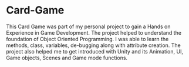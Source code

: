 # Card-Game
This Card Game was part of my personal project to gain a Hands on Experience in Game Development. 
The project helped to understand the foundation of Object Oriented Programming. 
I was able to learn the methods, class, variables, de-bugging along with attribute creation. 
The project also helped me to get introduced with Unity and its Animation, UI, Game objects, Scenes and Game mode functions.
